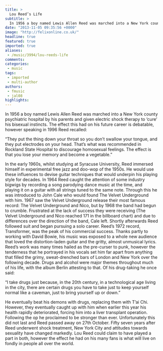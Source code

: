 ```yaml
---
title: >
  Lou Reed’s Life
subtitle: >
  In 1956 a boy named Lewis Allen Reed was marched into a New York county psychiatric hospital by his parents and given electric shock therapy to ‘cure’ his bisexual instincts.
date: "2013-11-05 09:35:56 +0000"
image: "http://felixonline.co.uk/"
headline: true
featured: true
imported: true
aliases:
 - /music/3994/lou-reeds-life
comments:
categories:
 - music
tags:
 - imported
 - multi-author
authors:
 - fmusic
 - jal08
highlights:
---
```


In 1956 a boy named Lewis Allen Reed was marched into a New York county psychiatric hospital by his parents and given electric shock therapy to ‘cure’ his bisexual instincts. The effect this had on his future career is debatable, however speaking in 1996 Reed recalled:

“They put the thing down your throat so you don’t swallow your tongue, and they put electrodes on your head. That’s what was recommended in Rockland State Hospital to discourage homosexual feelings. The effect is that you lose your memory and become a vegetable.”

In the early 1960s, whilst studying at Syracuse University, Reed immersed himself in experimental free jazz and doo-wop of the 1950s. He would use these influences to devise guitar techniques that would underpin his playing style for decades. In 1964 Reed caught the attention of some industry bigwigs by recording a song parodying dance music at the time, and playing it on a guitar with all strings tuned to the same note. Through this he was introduced to John Cale who would found The Velvet Underground with him. 1967 saw the Velvet Underground release their most famous record: The Velvet Underground and Nico, but by 1968 the band had begun to crumble. Frustrated at the lack of success they were receiving (The Velvet Underground and Nico reached 171 in the billboard chart) and due to differences over the direction of the band, Cale left. Shortly afterwards Reed followed suit and began pursuing a solo career.
 Reed’s 1972 record, Transformer, was the peak of his commercial success. Thanks partly to working with David Bowie, his music was exposed to a whole new audience that loved the distortion-laden guitar and the gritty, almost unmusical lyrics. Reed’s work was many times hailed as the pre-curser to punk, however the tenderness that he portrayed in his vocals set him far apart from anything that filled the grimy, sweat-drenched bars of London and New York over the following decade.
 Drugs and alcohol were major themes throughout much of his life, with the album Berlin attesting to that. Of his drug-taking he once said:

“I take drugs just because, in the 20th century, in a technological age living in the city, there are certain drugs you have to take just to keep yourself normal like a caveman, just to bring yourself up or down.”

He eventually beat his demons with drugs, replacing them with T’ai Chi. However, they eventually caught up with him when earlier this year his health rapidly deteriorated, forcing him into a liver transplant operation. Following the op he proclaimed to be stronger than ever. Unfortunately this did not last and Reed passed away on 27th October.
 Fifty seven years after Reed underwent shock treatment, New York City and attitudes towards sexuality have changed markedly. Lou Reed could claim to have played a part in both, however the effect he had on his many fans is what will live on fondly in people all over the world.
